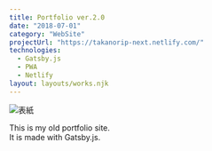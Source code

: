 ```yaml
---
title: Portfolio ver.2.0
date: "2018-07-01"
category: "WebSite"
projectUrl: "https://takanorip-next.netlify.com/"
technologies:
  - Gatsby.js
  - PWA
  - Netlify
layout: layouts/works.njk
---
```


![表紙](/img/portfolio-v2/cover.jpg)

This is my old portfolio site.  
It is made with Gatsby.js.